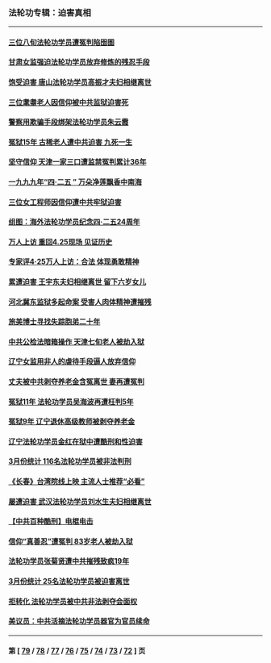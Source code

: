 ### 法轮功专辑：迫害真相
---
#### [三位八旬法轮功学员遭冤判陷囹圄](../../pages/nf4379/n13988869.md?05080430) 
#### [甘肃女监强迫法轮功学员放弃修炼的残忍手段](../../pages/nf4379/n13988053.md?05080430) 
#### [饱受迫害 唐山法轮功学员高振才夫妇相继离世](../../pages/nf4379/n13987209.md?05080430) 
#### [三位耄耋老人因信仰被中共监狱迫害死](../../pages/nf4379/n13986618.md?05080430) 
#### [警察用欺骗手段绑架法轮功学员朱云霞](../../pages/nf4379/n13985959.md?05080430) 
#### [冤狱15年 古稀老人遭中共迫害 九死一生](../../pages/nf4379/n13985199.md?05080430) 
#### [坚守信仰 天津一家三口遭监禁冤判累计36年](../../pages/nf4379/n13983791.md?05080430) 
#### [一九九九年“四·二五 ” 万朵净莲飘香中南海](../../pages/nf4379/n13984266.md?05080430) 
#### [三位女工程师因信仰遭中共牢狱迫害](../../pages/nf4379/n13982891.md?05080430) 
#### [组图：海外法轮功学员纪念四‧二五24周年](../../pages/nf4379/n13979790.md?05080430) 
#### [万人上访 重回4.25现场 见证历史](../../pages/nf4379/n13979775.md?05080430) 
#### [专家评4‧25万人上访：合法 体现勇敢精神](../../pages/nf4379/n13975820.md?05080430) 
#### [累遭迫害 王宇东夫妇相继离世 留下六岁女儿](../../pages/nf4379/n13977555.md?05080430) 
#### [河北冀东监狱多起命案 受害人肉体精神遭摧残](../../pages/nf4379/n13976483.md?05080430) 
#### [旅美博士寻找失踪胞弟二十年](../../pages/nf4379/n13976318.md?05080430) 
#### [中共公检法暗箱操作 天津七旬老人被劫入狱](../../pages/nf4379/n13975097.md?05080430) 
#### [辽宁女监用非人的虐待手段逼人放弃信仰](../../pages/nf4379/n13972297.md?05080430) 
#### [丈夫被中共剥夺养老金含冤离世 妻再遭冤判](../../pages/nf4379/n13970514.md?05080430) 
#### [冤狱11年 法轮功学员吴海波再遭枉判5年](../../pages/nf4379/n13966760.md?05080430) 
#### [冤狱9年 辽宁退休高级教师被剥夺养老金](../../pages/nf4379/n13969844.md?05080430) 
#### [辽宁法轮功学员金红在狱中遭酷刑和性迫害](../../pages/nf4379/n13969049.md?05080430) 
#### [3月份统计 116名法轮功学员被非法判刑](../../pages/nf4379/n13967624.md?05080430) 
#### [《长春》台湾院线上映 主流人士推荐“必看”](../../pages/nf4379/n13967751.md?05080430) 
#### [屡遭迫害 武汉法轮功学员刘水生夫妇相继离世](../../pages/nf4379/n13965806.md?05080430) 
#### [【中共百种酷刑】电棍电击](../../pages/nf4379/n13964477.md?05080430) 
#### [信仰“真善忍”遭冤判 83岁老人被劫入狱](../../pages/nf4379/n13958286.md?05080430) 
#### [法轮功学员张菊贤遭中共摧残致疯19年](../../pages/nf4379/n13962633.md?05080430) 
#### [3月份统计 25名法轮功学员被迫害离世](../../pages/nf4379/n13963851.md?05080430) 
#### [拒转化 法轮功学员被中共非法剥夺会面权](../../pages/nf4379/n13961975.md?05080430) 
#### [美议员：中共活摘法轮功学员器官为官员续命](../../pages/nf4379/n13961550.md?05080430) 

---
#### 第 [ [79](./79.md?05080430) / [78](./78.md?05080430) / [77](./77.md?05080430) / [76](./76.md?05080430) / [75](./75.md?05080430) / [74](./74.md?05080430) / [73](./73.md?05080430) / [72](./72.md?05080430) ] 页
